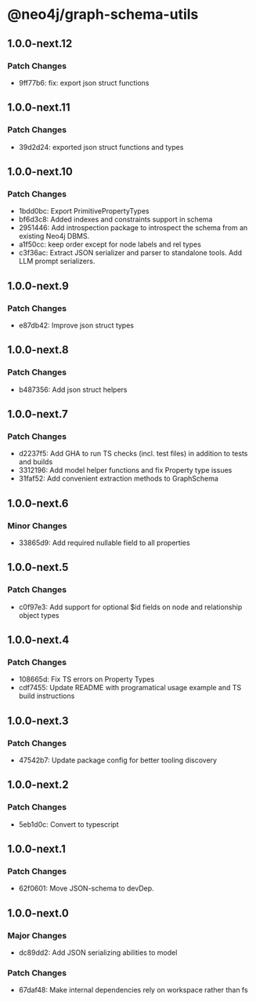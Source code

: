 # @neo4j/graph-schema-utils

## 1.0.0-next.12

### Patch Changes

- 9ff77b6: fix: export json struct functions

## 1.0.0-next.11

### Patch Changes

- 39d2d24: exported json struct functions and types

## 1.0.0-next.10

### Patch Changes

- 1bdd0bc: Export PrimitivePropertyTypes
- bf6d3c8: Added indexes and constraints support in schema
- 2951446: Add introspection package to introspect the schema from an existing Neo4j DBMS.
- a1f50cc: keep order except for node labels and rel types
- c3f36ac: Extract JSON serializer and parser to standalone tools. Add LLM prompt serializers.

## 1.0.0-next.9

### Patch Changes

- e87db42: Improve json struct types

## 1.0.0-next.8

### Patch Changes

- b487356: Add json struct helpers

## 1.0.0-next.7

### Patch Changes

- d2237f5: Add GHA to run TS checks (incl. test files) in addition to tests and builds
- 3312196: Add model helper functions and fix Property type issues
- 31faf52: Add convenient extraction methods to GraphSchema

## 1.0.0-next.6

### Minor Changes

- 33865d9: Add required nullable field to all properties

## 1.0.0-next.5

### Patch Changes

- c0f97e3: Add support for optional $id fields on node and relationship object types

## 1.0.0-next.4

### Patch Changes

- 108665d: Fix TS errors on Property Types
- cdf7455: Update README with programatical usage example and TS build instructions

## 1.0.0-next.3

### Patch Changes

- 47542b7: Update package config for better tooling discovery

## 1.0.0-next.2

### Patch Changes

- 5eb1d0c: Convert to typescript

## 1.0.0-next.1

### Patch Changes

- 62f0601: Move JSON-schema to devDep.

## 1.0.0-next.0

### Major Changes

- dc89dd2: Add JSON serializing abilities to model

### Patch Changes

- 67daf48: Make internal dependencies rely on workspace rather than fs
